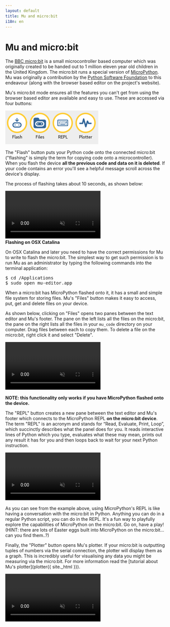 ```yaml
---
layout: default
title: Mu and micro:bit
i18n: en
---
```


# Mu and micro:bit

The [BBC micro:bit](http://microbit.org/) is a small microcontroller based
computer which was originally created to be handed out to 1 million eleven
year old children in the United Kingdom. The micro:bit runs a special version
of [MicroPython](http://micropython.org/). Mu was originally a contribution by
the [Python Software Foundation](https://www.python.org/psf/) to this endeavour
(along with the browser based editor on the project's website).

Mu's micro:bit mode ensures all the features you can't get from using the
browser based editor are available and easy to use. These are accessed via
four buttons:

<div class="row">
  <img src="/img/en/tutorials/microbit_buttons.png" alt="Buttons from the micro:bit mode" class="img-responsive center-block img-rounded movie"/>
  <br/>
</div>

The "Flash" button puts your Python code onto the connected micro:bit
("flashing" is simply the term for copying code onto a microcontroller). When
you flash the device **all the previous code and data on it is deleted**. If
your code contains an error you'll see a helpful message scroll across the
device's display.

The process of flashing takes about 10 seconds, as shown below:

<div class="row">
  <video autoplay loop muted playsinline><source src="/img/en/tutorials/microbit_flash.mp4" " type="video/mp4" alt="micro:bit flash" class="img-responsive center-block img-rounded movie"></video>
  <br/>
</div>

<div class="panel panel-danger">
    <div class="panel-heading"><strong>Flashing on OSX Catalina</strong></div>
    <div class="panel-body">
        <p>On OSX Catalina and later you need to have the correct permissions
        for Mu to write to flash the micro:bit. The simplest way to get such
        permission is to run Mu as an administrator by typing the following
        commands into the terminal application:</p>
        <pre>$ cd /Applications
$ sudo open mu-editor.app</pre>
    </div>
</div>

When a micro:bit has MicroPython flashed onto it, it has a small and simple
file system for storing files. Mu's "Files" button makes it easy to access,
put, get and delete files on your device.

As shown below, clicking on "Files" opens two panes between the text editor and
Mu's footer. The pane on the left lists all the files on the micro:bit, the
pane on the right lists all the files in your `mu_code` directory on your
computer. Drag files between each to copy them. To delete a file on the
micro:bit, right click it and select "Delete".

<div class="row">
  <video autoplay loop muted playsinline><source src="/img/en/tutorials/microbit_files.mp4" " type="video/mp4" alt="micro:bit files" class="img-responsive center-block img-rounded movie"></video>
  <br/>
</div>

**NOTE: this functionality only works if you have MicroPython flashed onto the
device.**

The "REPL" button creates a new pane between the text editor and Mu's footer
which connects to the MicroPython REPL **on the micro:bit device**. The term
"REPL" is an acronym and stands for “Read, Evaluate, Print, Loop”, which
succinctly describes what the panel does for you. It reads interactive lines of
Python which you type, evaluates what these may mean, prints out any result it
has for you and then loops back to wait for your next Python instruction.

<div class="row">
  <video autoplay loop muted playsinline><source src="/img/en/tutorials/microbit_repl.mp4" " type="video/mp4" alt="micro:bit repl" class="img-responsive center-block img-rounded movie"></video>
  <br/>
</div>

As you can see from the example above, using MicroPython's REPL is like having
a conversation with the micro:bit in Python. Anything you can do in a regular
Python script, you can do in the REPL. It's a fun way to playfully explore the
capabilities of MicroPython on the micro:bit. Go on, have a play! (HINT: there
are lots of Easter eggs built into MicroPython on the micro:bit... can you find
them..?)

Finally, the "Plotter" button opens Mu's plotter. If your micro:bit is
outputting tuples of numbers via the serial connection, the plotter will
display them as a graph. This is incredibly useful for visualising any data you
might be measuring via the micro:bit. For more information read the
[tutorial about Mu's plotter](plotter{{ site._html }}).

<div class="row">
  <video autoplay loop muted playsinline><source src="/img/en/tutorials/microbit_plotter.mp4" " type="video/mp4" alt="micro:bit plotter" class="img-responsive center-block img-rounded movie"></video>
  <br/>
</div>
